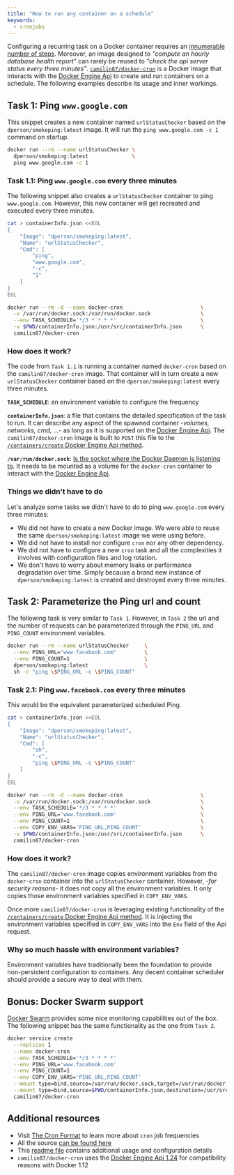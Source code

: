 ```yaml
---
title: "How to run any container on a schedule"
keywords:
  - cronjobs
---
```


Configuring a recurring task on a Docker container requires an [innumerable number of steps](https://www.tddapps.com/2016/05/05/how-to-run-node-cron-jobs-in-a-docker-container/). Moreover, an image designed to *"compute an hourly database health report"* can rarely be reused to *"check the api server status every three minutes"*. [`camilin87/docker-cron`](https://github.com/camilin87/docker-cron) is a Docker image that interacts with the [Docker Engine Api](https://docs.docker.com/engine/api/v1.25/) to create and run containers on a schedule. The following examples describe its usage and inner workings.  

## Task 1: Ping `www.google.com`  

This snippet creates a new container named `urlStatusChecker` based on the `dperson/smokeping:latest` image. It will run the `ping www.google.com -c 1` command on startup.

```bash
docker run --rm --name urlStatusChecker \
  dperson/smokeping:latest              \
  ping www.google.com -c 1
```

### Task 1.1: Ping `www.google.com` every three minutes  

The following snippet also creates a `urlStatusChecker` container to ping `www.google.com`. However, this new container will get recreated and executed every three minutes.

```bash
cat > containerInfo.json <<EOL
{
    "Image": "dperson/smokeping:latest",
    "Name": "urlStatusChecker",
    "Cmd": [
        "ping",
        "www.google.com",
        "-c",
        "1"
    ]
}
EOL

docker run --rm -d --name docker-cron                         \
  -v /var/run/docker.sock:/var/run/docker.sock                \
  --env TASK_SCHEDULE='*/3 * * * *'                           \
  -v $PWD/containerInfo.json:/usr/src/containerInfo.json      \
  camilin87/docker-cron
```

### How does it work?  

The code from `Task 1.1` is running a container named `docker-cron` based on the `camilin87/docker-cron` image. That container will in turn create a new `urlStatusChecker` container based on the `dperson/smokeping:latest` every three minutes.  

**`TASK_SCHEDULE`**: an environment variable to configure the frequency  

**`containerInfo.json`**: a file that contains the detailed specification of the task to run. It can describe any aspect of the spawned container -*volumes, networks, cmd, ...*- as long as it is supported on the [Docker Engine Api](https://docs.docker.com/engine/api/v1.25/). The `camilin87/docker-cron` image is built to `POST` this file to the [`/containers/create` Docker Engine Api method](https://docs.docker.com/engine/api/v1.25/).  

**`/var/run/docker.sock`**: [Is the socket where the Docker Daemon is listening to](https://docs.docker.com/engine/reference/commandline/dockerd/#/daemon-socket-option). It needs to be mounted as a volume for the `docker-cron` container to interact with the [Docker Engine Api](https://docs.docker.com/engine/api/v1.25/).  

### Things we didn't have to do  

Let's analyze some tasks we didn't have to do to ping `www.google.com` every three minutes:  

- We did not have to create a new Docker image. We were able to reuse the same `dperson/smokeping:latest` image we were using before.  
- We did not have to install nor configure `cron` nor any other dependency.  
- We did not have to configure a new `cron` task and all the complexities it involves with configuration files and log rotation.  
- We don't have to worry about memory leaks or performance degradation over time. Simply because a brand new instance of `dperson/smokeping:latest` is created and destroyed every three minutes.  

## Task 2: Parameterize the Ping url and count  

The following task is very similar to `Task 1`. However, in `Task 2` the url and the number of requests can be parameterized through the `PING_URL` and `PING_COUNT` environment variables.  

```bash
docker run --rm --name urlStatusChecker     \
  --env PING_URL="www.facebook.com"         \
  --env PING_COUNT=1                        \
  dperson/smokeping:latest                  \
  sh -c "ping \$PING_URL -c \$PING_COUNT"
```

### Task 2.1: Ping `www.facebook.com` every three minutes  

This would be the equivalent parameterized scheduled Ping.  

```bash
cat > containerInfo.json <<EOL
{
    "Image": "dperson/smokeping:latest",
    "Name": "urlStatusChecker",
    "Cmd": [
        "sh",
        "-c",
        "ping \$PING_URL -c \$PING_COUNT"
    ]
}
EOL

docker run --rm -d --name docker-cron                         \
  -v /var/run/docker.sock:/var/run/docker.sock                \
  --env TASK_SCHEDULE='*/3 * * * *'                           \
  --env PING_URL='www.facebook.com'                           \
  --env PING_COUNT=1                                          \
  --env COPY_ENV_VARS='PING_URL,PING_COUNT'                   \
  -v $PWD/containerInfo.json:/usr/src/containerInfo.json      \
  camilin87/docker-cron
```

### How does it work?  

The `camilin87/docker-cron` image copies environment variables from the `docker-cron` container into the `urlStatusChecker` container. However, -*for security reasons*- it does not copy all the environment variables. It only copies those environment variables specified in `COPY_ENV_VARS`.  

Once more `camilin87/docker-cron` is leveraging existing functionality of the [`/containers/create` Docker Engine Api method](https://docs.docker.com/engine/api/v1.25/). It is injecting the environment variables specified in `COPY_ENV_VARS` into the `Env` field of the Api request.  

### Why so much hassle with environment variables?  

Environment variables have traditionally been the foundation to provide non-persistent configuration to containers. Any decent container scheduler should provide a secure way to deal with them.  

## Bonus: Docker Swarm support  

[Docker Swarm](https://www.docker.com/products/docker-swarm) provides some nice monitoring capabilities out of the box. The following snippet has the same functionality as the one from `Task 2`.  

```bash
docker service create                                                                       \
  --replicas 1                                                                              \
  --name docker-cron                                                                        \
  --env TASK_SCHEDULE='*/3 * * * *'                                                         \
  --env PING_URL='www.facebook.com'                                                         \
  --env PING_COUNT=1                                                                        \
  --env COPY_ENV_VARS='PING_URL,PING_COUNT'                                                 \
  --mount type=bind,source=/var/run/docker.sock,target=/var/run/docker.sock                 \
  --mount type=bind,source=$PWD/containerInfo.json,destination=/usr/src/containerInfo.json  \
  camilin87/docker-cron
```

## Additional resources  

- Visit [The Cron Format](http://www.nncron.ru/help/EN/working/cron-format.htm) to learn more about `cron` job frequencies  
- All the source [can be found here](https://github.com/camilin87/docker-cron)  
- This [readme file](https://github.com/camilin87/docker-cron/blob/master/readme.md) contains additional usage and configuration details  
- `camilin87/docker-cron` uses the [Docker Engine Api 1.24](https://docs.docker.com/engine/api/v1.24/) for compatibility reasons with Docker 1.12  


